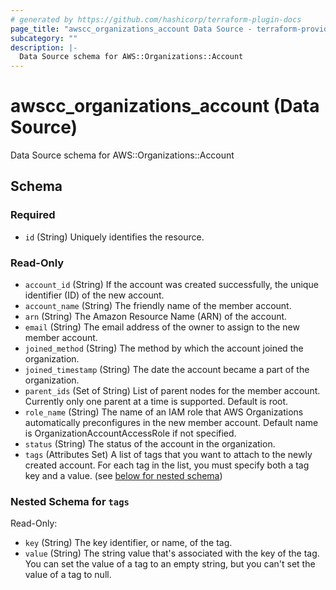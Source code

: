 ```yaml
---
# generated by https://github.com/hashicorp/terraform-plugin-docs
page_title: "awscc_organizations_account Data Source - terraform-provider-awscc"
subcategory: ""
description: |-
  Data Source schema for AWS::Organizations::Account
---
```


# awscc_organizations_account (Data Source)

Data Source schema for AWS::Organizations::Account



<!-- schema generated by tfplugindocs -->
## Schema

### Required

- `id` (String) Uniquely identifies the resource.

### Read-Only

- `account_id` (String) If the account was created successfully, the unique identifier (ID) of the new account.
- `account_name` (String) The friendly name of the member account.
- `arn` (String) The Amazon Resource Name (ARN) of the account.
- `email` (String) The email address of the owner to assign to the new member account.
- `joined_method` (String) The method by which the account joined the organization.
- `joined_timestamp` (String) The date the account became a part of the organization.
- `parent_ids` (Set of String) List of parent nodes for the member account. Currently only one parent at a time is supported. Default is root.
- `role_name` (String) The name of an IAM role that AWS Organizations automatically preconfigures in the new member account. Default name is OrganizationAccountAccessRole if not specified.
- `status` (String) The status of the account in the organization.
- `tags` (Attributes Set) A list of tags that you want to attach to the newly created account. For each tag in the list, you must specify both a tag key and a value. (see [below for nested schema](#nestedatt--tags))

<a id="nestedatt--tags"></a>
### Nested Schema for `tags`

Read-Only:

- `key` (String) The key identifier, or name, of the tag.
- `value` (String) The string value that's associated with the key of the tag. You can set the value of a tag to an empty string, but you can't set the value of a tag to null.
